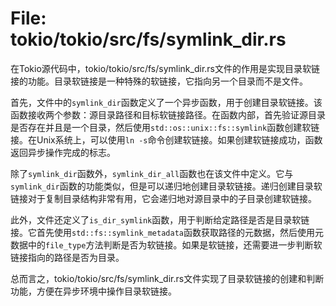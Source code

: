 # File: tokio/tokio/src/fs/symlink_dir.rs

在Tokio源代码中，tokio/tokio/src/fs/symlink_dir.rs文件的作用是实现目录软链接的功能。目录软链接是一种特殊的软链接，它指向另一个目录而不是文件。

首先，文件中的`symlink_dir`函数定义了一个异步函数，用于创建目录软链接。该函数接收两个参数：源目录路径和目标软链接路径。在函数内部，首先验证源目录是否存在并且是一个目录，然后使用`std::os::unix::fs::symlink`函数创建软链接。在Unix系统上，可以使用`ln -s`命令创建软链接。如果创建软链接成功，函数返回异步操作完成的标志。

除了`symlink_dir`函数外，`symlink_dir_all`函数也在该文件中定义。它与`symlink_dir`函数的功能类似，但是可以递归地创建目录软链接。递归创建目录软链接对于复制目录结构非常有用，它会递归地对源目录中的子目录创建软链接。

此外，文件还定义了`is_dir_symlink`函数，用于判断给定路径是否是目录软链接。它首先使用`std::fs::symlink_metadata`函数获取路径的元数据，然后使用元数据中的`file_type`方法判断是否为软链接。如果是软链接，还需要进一步判断软链接指向的路径是否为目录。

总而言之，tokio/tokio/src/fs/symlink_dir.rs文件实现了目录软链接的创建和判断功能，方便在异步环境中操作目录软链接。

